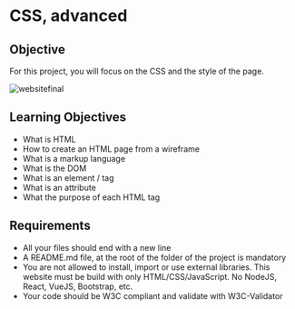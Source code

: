 # CSS, advanced

## Objective

For this project, you  will focus on the CSS and the style of the page.

![websitefinal](https://github.com/annlaure02/holbertonschool-web-development/assets/113631115/ccaaa1b8-c46f-45a7-8e21-608f4bc89457)

## Learning Objectives
* What is HTML
* How to create an HTML page from a wireframe
* What is a markup language
* What is the DOM
* What is an element / tag
* What is an attribute
* What the purpose of each HTML tag

## Requirements
* All your files should end with a new line
* A README.md file, at the root of the folder of the project is mandatory
* You are not allowed to install, import or use external libraries. This website must be build with only HTML/CSS/JavaScript. No NodeJS, React, VueJS, Bootstrap, etc.
* Your code should be W3C compliant and validate with W3C-Validator


